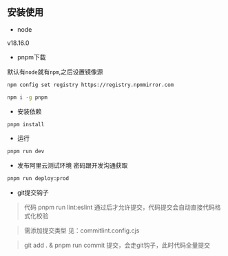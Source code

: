 ## 安装使用

- node

v18.16.0

- pnpm下载

默认有`node`就有`npm`,之后设置镜像源

```bash
npm config set registry https://registry.npmmirror.com

npm i -g pnpm
```

-   安装依赖

```bash
pnpm install
```

-   运行

```bash
pnpm run dev
```

-   发布阿里云测试环境 密码跟开发沟通获取

```bash
pnpm run deploy:prod
```

-   git提交钩子

> 代码 pnpm run lint:eslint 通过后才允许提交，代码提交会自动直接代码格式化校验

> 需添加提交类型 见：commitlint.config.cjs

> git add . & pnpm run commit 提交，会走git钩子，此时代码全量提交

